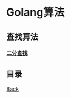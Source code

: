 # Golang算法

## 查找算法
#### [二分查找](arithmetic/FindArithmeticOfBinary.md)

## 目录
[Back](../../README.md)